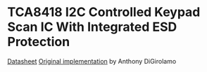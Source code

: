 # TCA8418 I2C Controlled Keypad Scan IC With Integrated ESD Protection

[Datasheet](https://www.ti.com/lit/ds/symlink/tca8418.pdf?ts=1751500237439)
[Original implementation](https://github.com/AnthonyDiGirolamo/i2c-thumb-keyboard/tree/master) by Anthony DiGirolamo
